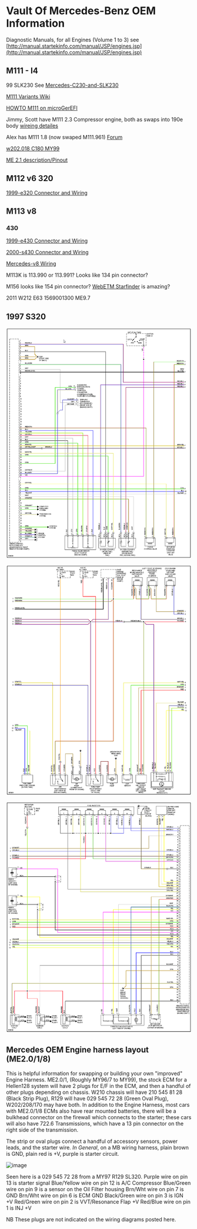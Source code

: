 # Vault Of Mercedes-Benz OEM Information

Diagnostic Manuals, for all Engines (Volume 1 to 3) see [http://manual.startekinfo.com/manual/JSP/engines.jsp](http://manual.startekinfo.com/manual/JSP/engines.jsp)

## M111 - I4

99 SLK230 See [Mercedes-C230-and-SLK230](Mercedes-C230-and-SLK230)

[M111 Variants Wiki](https://en.wikipedia.org/wiki/Mercedes-Benz_M111_engine)

[HOWTO M111 on microGerEFI](HOWTO-M111-on-microGerEFI)

Jimmy, Scott have M111 2.3 Compressor engine, both as swaps into 190e body [wireing detailes](https://docs.google.com/spreadsheets/d/1I-lZKRajTiEGFUXdZpXEtKF2pymlOo-lPahy3cLMnl4)

Alex has M111 1.8 (now swaped M111.961)
[Forum](https://gerefi.com/forum/viewtopic.php?f=2&t=1700)

[w202.018 C180 MY99](OEM-Docs/Mercedes/w202c180m111wiring4.pdf)

[ME 2.1 description/Pinout](OEM-Docs/Mercedes/motronic.pdf)

## M112 v6 320

[1999-e320 Connector and Wiring](1999-e320)

## M113 v8

### 430

[1999-e430 Connector and Wiring](1999-e430)

[2000-s430 Connector and Wiring](2000-s430)

[Mercedes-v8 Wiring](Mercedes-v8)

M113K is 113.990 or 113.991? Looks like 134 pin connector?

M156 looks like 154 pin connector? [WebETM Starfinder](http://benz.ehost.tj/) is amazing?

2011 W212 E63 1569001300 ME9.7

## 1997 S320

![x](OEM-Docs/Mercedes/1997_s320_1.png)

![x](OEM-Docs/Mercedes/1997_s320_2.png)

![x](OEM-Docs/Mercedes/1997_s320_3.png)

## Mercedes OEM Engine harness layout (ME2.0/1/8)

This is helpful information for swapping or building your own "improved" Engine Harness.
ME2.0/1, (Roughly MY96/7 to MY99), the stock ECM for a Hellen128 system will have 2 plugs for E/F in the ECM, and then a handful of other plugs depending on chassis.
W210 chassis will have 210 545 81 28 (Black Strip Plug), R129 will have 029 545 72 28 (Green Oval Plug), W202/208/170 may have both. In addition to the Engine Harness, most cars with ME2.0/1/8 ECMs also have rear mounted batteries, there will be a bulkhead connector on the firewall which connects to the starter; these cars will also have 722.6 Transmissions, which have a 13 pin connector on the right side of the transmission.

The strip or oval plugs connect a handful of accessory sensors, power leads, and the starter wire. *In General*, on a MB wiring harness, plain brown is GND, plain red is +V, purple is starter circuit.

![image](https://user-images.githubusercontent.com/17059674/177897778-0f450933-71eb-48d5-97cb-81741f11061e.png)

Seen here is a 029 545 72 28 from a MY97 R129 SL320.
Purple wire on pin 13 is starter signal
Blue/Yellow wire on pin 12 is A/C Compressor
Blue/Green wire on pin 9 is a sensor on the Oil Filter housing
Brn/Wht wire on pin 7 is GND
Brn/Wht wire on pin 6 is ECM GND
Black/Green wire on pin 3 is IGN +V
Red/Green wire on pin 2 is VVT/Resonance Flap +V
Red/Blue wire on pin 1 is INJ +V

NB These plugs are not indicated on the wiring diagrams posted here.
